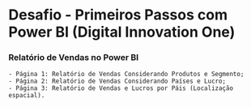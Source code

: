 # Desafio - Primeiros Passos com Power BI (Digital Innovation One)
 
### Relatório de Vendas no Power BI
    
    - Página 1: Relatório de Vendas Considerando Produtos e Segmento;
    - Página 2: Relatório de Vendas Considerando Países e Lucro;
    - Página 3: Relatório de Vendas e Lucros por Páis (Localização espacial).